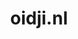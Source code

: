 ---
layout: post
title:  "oidji.nl"
internal_url:  "/dutchgov/oidji.nl.html"
subdomains_count: 9
all_subdomains_count: 11
urls_count: 8
ssl_rank: 0
http_rank: 66
url_link: /data/oidji.nl/urls.txt
all_subdomains_link: /data/oidji.nl/all_subdomains.txt
subdomains_link: /data/oidji.nl/subdomains.txt
categories: dutchgov
---